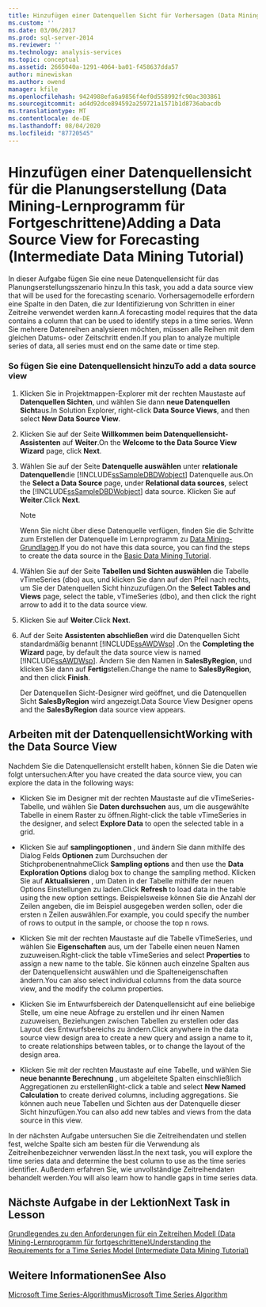 ```yaml
---
title: Hinzufügen einer Datenquellen Sicht für Vorhersagen (Data Mining-Lernprogramm für Fortgeschrittene) | Microsoft-Dokumentation
ms.custom: ''
ms.date: 03/06/2017
ms.prod: sql-server-2014
ms.reviewer: ''
ms.technology: analysis-services
ms.topic: conceptual
ms.assetid: 2665040a-1291-4064-ba01-f458637dda57
author: minewiskan
ms.author: owend
manager: kfile
ms.openlocfilehash: 9424988efa6a9856f4ef0d558992fc90ac303861
ms.sourcegitcommit: ad4d92dce894592a259721a1571b1d8736abacdb
ms.translationtype: MT
ms.contentlocale: de-DE
ms.lasthandoff: 08/04/2020
ms.locfileid: "87720545"
---
```

# <a name="adding-a-data-source-view-for-forecasting-intermediate-data-mining-tutorial"></a><span data-ttu-id="5f8b3-102">Hinzufügen einer Datenquellensicht für die Planungserstellung (Data Mining-Lernprogramm für Fortgeschrittene)</span><span class="sxs-lookup"><span data-stu-id="5f8b3-102">Adding a Data Source View for Forecasting (Intermediate Data Mining Tutorial)</span></span>
  <span data-ttu-id="5f8b3-103">In dieser Aufgabe fügen Sie eine neue Datenquellensicht für das Planungserstellungsszenario hinzu.</span><span class="sxs-lookup"><span data-stu-id="5f8b3-103">In this task, you add a data source view that will be used for the forecasting scenario.</span></span> <span data-ttu-id="5f8b3-104">Vorhersagemodelle erfordern eine Spalte in den Daten, die zur Identifizierung von Schritten in einer Zeitreihe verwendet werden kann.</span><span class="sxs-lookup"><span data-stu-id="5f8b3-104">A forecasting model requires that the data contains a column that can be used to identify steps in a time series.</span></span> <span data-ttu-id="5f8b3-105">Wenn Sie mehrere Datenreihen analysieren möchten, müssen alle Reihen mit dem gleichen Datums- oder Zeitschritt enden.</span><span class="sxs-lookup"><span data-stu-id="5f8b3-105">If you plan to analyze multiple series of data, all series must end on the same date or time step.</span></span>  
  
### <a name="to-add-a-data-source-view"></a><span data-ttu-id="5f8b3-106">So fügen Sie eine Datenquellensicht hinzu</span><span class="sxs-lookup"><span data-stu-id="5f8b3-106">To add a data source view</span></span>  
  
1.  <span data-ttu-id="5f8b3-107">Klicken Sie in Projektmappen-Explorer mit der rechten Maustaste auf **Datenquellen Sichten**, und wählen Sie dann **neue Datenquellen Sicht**aus.</span><span class="sxs-lookup"><span data-stu-id="5f8b3-107">In Solution Explorer, right-click **Data Source Views**, and then select **New Data Source View**.</span></span>  
  
2.  <span data-ttu-id="5f8b3-108">Klicken Sie auf der Seite **Willkommen beim Datenquellensicht-Assistenten** auf **Weiter**.</span><span class="sxs-lookup"><span data-stu-id="5f8b3-108">On the **Welcome to the Data Source View Wizard** page, click **Next**.</span></span>  
  
3.  <span data-ttu-id="5f8b3-109">Wählen Sie auf der Seite **Datenquelle auswählen** unter **relationale Datenquellen**die [!INCLUDE[ssSampleDBDWobject](../includes/sssampledbdwobject-md.md)] Datenquelle aus.</span><span class="sxs-lookup"><span data-stu-id="5f8b3-109">On the **Select a Data Source** page, under **Relational data sources**, select the [!INCLUDE[ssSampleDBDWobject](../includes/sssampledbdwobject-md.md)] data source.</span></span> <span data-ttu-id="5f8b3-110">Klicken Sie auf **Weiter**.</span><span class="sxs-lookup"><span data-stu-id="5f8b3-110">Click **Next**.</span></span>  
  
    > [!NOTE]  
    >  <span data-ttu-id="5f8b3-111">Wenn Sie nicht über diese Datenquelle verfügen, finden Sie die Schritte zum Erstellen der Datenquelle im Lernprogramm zu [Data Mining-Grundlagen](../../2014/tutorials/basic-data-mining-tutorial.md).</span><span class="sxs-lookup"><span data-stu-id="5f8b3-111">If you do not have this data source, you can find the steps to create the data source in the [Basic Data Mining Tutorial](../../2014/tutorials/basic-data-mining-tutorial.md).</span></span>  
  
4.  <span data-ttu-id="5f8b3-112">Wählen Sie auf der Seite **Tabellen und Sichten auswählen** die Tabelle vTimeSeries (dbo) aus, und klicken Sie dann auf den Pfeil nach rechts, um Sie der Datenquellen Sicht hinzuzufügen.</span><span class="sxs-lookup"><span data-stu-id="5f8b3-112">On the **Select Tables and Views** page, select the table, vTimeSeries (dbo), and then click the right arrow to add it to the data source view.</span></span>  
  
5.  <span data-ttu-id="5f8b3-113">Klicken Sie auf **Weiter**.</span><span class="sxs-lookup"><span data-stu-id="5f8b3-113">Click **Next**.</span></span>  
  
6.  <span data-ttu-id="5f8b3-114">Auf der Seite **Assistenten abschließen** wird die Datenquellen Sicht standardmäßig benannt [!INCLUDE[ssAWDWsp](../includes/ssawdwsp-md.md)] .</span><span class="sxs-lookup"><span data-stu-id="5f8b3-114">On the **Completing the Wizard** page, by default the data source view is named [!INCLUDE[ssAWDWsp](../includes/ssawdwsp-md.md)].</span></span> <span data-ttu-id="5f8b3-115">Ändern Sie den Namen in **SalesByRegion**, und klicken Sie dann auf **Fertig**stellen.</span><span class="sxs-lookup"><span data-stu-id="5f8b3-115">Change the name to **SalesByRegion**, and then click **Finish**.</span></span>  
  
     <span data-ttu-id="5f8b3-116">Der Datenquellen Sicht-Designer wird geöffnet, und die Datenquellen Sicht **SalesByRegion** wird angezeigt.</span><span class="sxs-lookup"><span data-stu-id="5f8b3-116">Data Source View Designer opens and the **SalesByRegion** data source view appears.</span></span>  
  
## <a name="working-with-the-data-source-view"></a><span data-ttu-id="5f8b3-117">Arbeiten mit der Datenquellensicht</span><span class="sxs-lookup"><span data-stu-id="5f8b3-117">Working with the Data Source View</span></span>  
 <span data-ttu-id="5f8b3-118">Nachdem Sie die Datenquellensicht erstellt haben, können Sie die Daten wie folgt untersuchen:</span><span class="sxs-lookup"><span data-stu-id="5f8b3-118">After you have created the data source view, you can explore the data in the following ways:</span></span>  
  
-   <span data-ttu-id="5f8b3-119">Klicken Sie im Designer mit der rechten Maustaste auf die vTimeSeries-Tabelle, und wählen Sie **Daten durchsuchen** aus, um die ausgewählte Tabelle in einem Raster zu öffnen.</span><span class="sxs-lookup"><span data-stu-id="5f8b3-119">Right-click the table vTimeSeries in the designer, and select **Explore Data** to open the selected table in a grid.</span></span>  
  
-   <span data-ttu-id="5f8b3-120">Klicken Sie auf **samplingoptionen** , und ändern Sie dann mithilfe des Dialog Felds **Optionen** zum Durchsuchen der Stichprobenentnahme</span><span class="sxs-lookup"><span data-stu-id="5f8b3-120">Click **Sampling options** and then use the **Data Exploration Options** dialog box to change the sampling method.</span></span> <span data-ttu-id="5f8b3-121">Klicken Sie auf **Aktualisieren** , um Daten in der Tabelle mithilfe der neuen Options Einstellungen zu laden.</span><span class="sxs-lookup"><span data-stu-id="5f8b3-121">Click **Refresh** to load data in the table using the new option settings.</span></span> <span data-ttu-id="5f8b3-122">Beispielsweise können Sie die Anzahl der Zeilen angeben, die im Beispiel ausgegeben werden sollen, oder die ersten n Zeilen auswählen.</span><span class="sxs-lookup"><span data-stu-id="5f8b3-122">For example, you could specify the number of rows to output in the sample, or choose the top n rows.</span></span>  
  
-   <span data-ttu-id="5f8b3-123">Klicken Sie mit der rechten Maustaste auf die Tabelle vTimeSeries, und wählen Sie **Eigenschaften** aus, um der Tabelle einen neuen Namen zuzuweisen.</span><span class="sxs-lookup"><span data-stu-id="5f8b3-123">Right-click the table vTimeSeries and select **Properties** to assign a new name to the table.</span></span> <span data-ttu-id="5f8b3-124">Sie können auch einzelne Spalten aus der Datenquellensicht auswählen und die Spalteneigenschaften ändern.</span><span class="sxs-lookup"><span data-stu-id="5f8b3-124">You can also select individual columns from the data source view, and the modify the column properties.</span></span>  
  
-   <span data-ttu-id="5f8b3-125">Klicken Sie im Entwurfsbereich der Datenquellensicht auf eine beliebige Stelle, um eine neue Abfrage zu erstellen und ihr einen Namen zuzuweisen, Beziehungen zwischen Tabellen zu erstellen oder das Layout des Entwurfsbereichs zu ändern.</span><span class="sxs-lookup"><span data-stu-id="5f8b3-125">Click anywhere in the data source view design area to create a new query and assign a name to it, to create relationships between tables, or to change the layout of the design area.</span></span>  
  
-   <span data-ttu-id="5f8b3-126">Klicken Sie mit der rechten Maustaste auf eine Tabelle, und wählen Sie **neue benannte Berechnung** , um abgeleitete Spalten einschließlich Aggregationen zu erstellen</span><span class="sxs-lookup"><span data-stu-id="5f8b3-126">Right-click a table and select **New Named Calculation** to create derived columns, including aggregations.</span></span> <span data-ttu-id="5f8b3-127">Sie können auch neue Tabellen und Sichten aus der Datenquelle dieser Sicht hinzufügen.</span><span class="sxs-lookup"><span data-stu-id="5f8b3-127">You can also add new tables and views from the data source in this view.</span></span>  
  
 <span data-ttu-id="5f8b3-128">In der nächsten Aufgabe untersuchen Sie die Zeitreihendaten und stellen fest, welche Spalte sich am besten für die Verwendung als Zeitreihenbezeichner verwenden lässt.</span><span class="sxs-lookup"><span data-stu-id="5f8b3-128">In the next task, you will explore the time series data and determine the best column to use as the time series identifier.</span></span> <span data-ttu-id="5f8b3-129">Außerdem erfahren Sie, wie unvollständige Zeitreihendaten behandelt werden.</span><span class="sxs-lookup"><span data-stu-id="5f8b3-129">You will also learn how to handle gaps in time series data.</span></span>  
  
## <a name="next-task-in-lesson"></a><span data-ttu-id="5f8b3-130">Nächste Aufgabe in der Lektion</span><span class="sxs-lookup"><span data-stu-id="5f8b3-130">Next Task in Lesson</span></span>  
 [<span data-ttu-id="5f8b3-131">Grundlegendes zu den Anforderungen für ein Zeitreihen Modell &#40;Data Mining-Lernprogramm für fortgeschrittene&#41;</span><span class="sxs-lookup"><span data-stu-id="5f8b3-131">Understanding the Requirements for a Time Series Model &#40;Intermediate Data Mining Tutorial&#41;</span></span>](../../2014/tutorials/time-series-model-requirements-intermediate-data-mining-tutorial.md)  
  
## <a name="see-also"></a><span data-ttu-id="5f8b3-132">Weitere Informationen</span><span class="sxs-lookup"><span data-stu-id="5f8b3-132">See Also</span></span>  
 [<span data-ttu-id="5f8b3-133">Microsoft Time Series-Algorithmus</span><span class="sxs-lookup"><span data-stu-id="5f8b3-133">Microsoft Time Series Algorithm</span></span>](../../2014/analysis-services/data-mining/microsoft-time-series-algorithm.md)  
  
  
